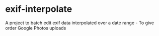 # exif-interpolate
A project to batch edit exif data interpolated over a date range - To give order Google Photos uploads
